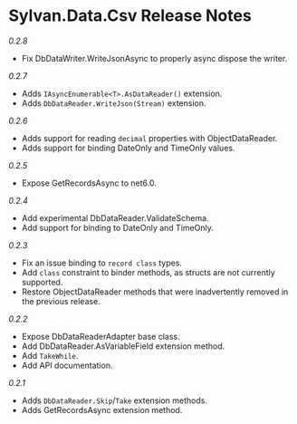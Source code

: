 # Sylvan.Data.Csv Release Notes

_0.2.8_
- Fix DbDataWriter.WriteJsonAsync to properly async dispose the writer.

_0.2.7_
- Adds `IAsyncEnumerable<T>.AsDataReader()` extension.
- Adds `DbDataReader.WriteJson(Stream)` extension.

_0.2.6_
- Adds support for reading `decimal` properties with ObjectDataReader.
- Adds support for binding DateOnly and TimeOnly values.

_0.2.5_
- Expose GetRecordsAsync to net6.0.

_0.2.4_
- Add experimental DbDataReader.ValidateSchema.
- Add support for binding to DateOnly and TimeOnly.

_0.2.3_
- Fix an issue binding to `record class` types.
- Add `class` constraint to binder methods, as structs are not currently supported.
- Restore ObjectDataReader methods that were inadvertently removed in the previous release.

_0.2.2_
- Expose DbDataReaderAdapter base class.
- Add DbDataReader.AsVariableField extension method.
- Add `TakeWhile`.
- Add API documentation.

_0.2.1_
- Adds `DbDataReader.Skip`/`Take` extension methods.
- Adds GetRecordsAsync extension method.
